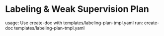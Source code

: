 # Labeling & Weak Supervision Plan

usage: Use create-doc with templates/labeling-plan-tmpl.yaml
run: create-doc templates/labeling-plan-tmpl.yaml
